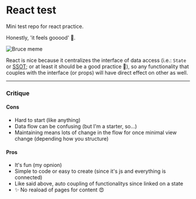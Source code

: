 # React test

Mini test repo for react practice.

Honestly, 'it feels gooood' 🤩.

![Bruce meme](https://i.pinimg.com/originals/b1/ed/80/b1ed80033a3060a68fbdc5573b6f6df2.jpg)

React is nice because it centralizes the interface of data access (i.e.: `State` or [SSOT](https://en.wikipedia.org/wiki/Single_source_of_truth); or at least it should be a good practice 🤷), so any functionality that couples with the interface (or props) will have direct effect on other as well.

---

### Critique

#### Cons

- Hard to start (like anything)
- Data flow can be confusing (but I'm a starter, so...)
- Maintaining means lots of change in the flow for once minimal view change (depending how you structure)

#### Pros

- It's fun (my opnion)
- Simple to code or easy to create (since it's js and everything is connected)
- Like said above, auto coupling of functionalitys since linked on a state
- ✨ No reaload of pages for content 😍
